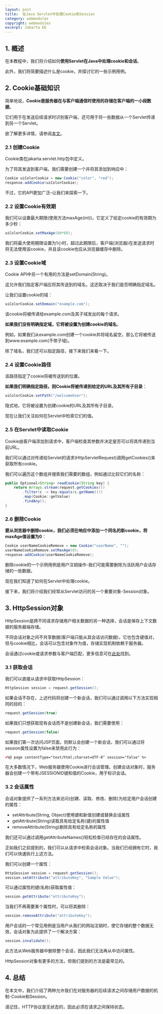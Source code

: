 ```yaml
---
layout: post
title:  在Java Servlet中处理Cookie和Session
category: webmodules
copyright: webmodules
excerpt: Jakarta EE
---
```


## 1. 概述

在本教程中，我们将介绍如何**使用Servlet在Java中处理cookie和会话**。

此外，我们将简要描述什么是cookie，并探讨它的一些示例用例。

## 2. Cookie基础知识

简单地说，**Cookie是服务器在与客户端通信时使用的存储在客户端的一小段数据**。

它们用于在发送后续请求时识别客户端，还可用于将一些数据从一个Servlet传递到另一个Servlet。

欲了解更多详情，请参阅[本文](https://pl.wikipedia.org/wiki/HTTP_cookie)。

### 2.1 创建Cookie

Cookie类在jakarta.servlet.http包中定义。

为了将其发送到客户端，我们需要创建一个并将其添加到响应中：

```java
Cookie uiColorCookie = new Cookie("color", "red");
response.addCookie(uiColorCookie);
```

不过，它的API更加广泛–让我们来探索一下。

### 2.2 设置Cookie有效期

我们可以设置最大期限(使用方法maxAge(int))，它定义了给定cookie的有效期为多少秒：

```java
uiColorCookie.setMaxAge(60*60);
```

我们将最大使用期限设置为1小时，超过此期限后，客户端(浏览器)在发送请求时将无法使用该cookie，并且该cookie也应从浏览器缓存中删除。

### 2.3 设置Cookie域

Cookie API中另一个有用的方法是setDomain(String)。

这允许我们指定客户端应将其传送到的域名，这还取决于我们是否明确指定域名。

让我们设置cookie的域：

```java
uiColorCookie.setDomain("example.com");
```

该cookie将被传递给example.com及其子域发出的每个请求。

**如果我们没有明确指定域，它将被设置为创建cookie的域名**。

例如，如果我们从example.com创建一个cookie并将域名留空，那么它将被传送到www.example.com(不带子域)。

除了域名，我们还可以指定路径，接下来我们来看一下。

### 2.4 设置Cookie路径

该路径指定了cookie将被传送到的位置。

**如果我们明确指定路径，则Cookie将被传递到给定的URL及其所有子目录**：

```java
uiColorCookie.setPath("/welcomeUser");
```

隐式地，它将被设置为创建cookie的URL及其所有子目录。

现在让我们关注如何在Servlet中检索它们的值。

### 2.5 在Servlet中读取Cookie

Cookie由客户端添加到请求中，客户端检查其参数并决定是否可以将其传递到当前URL。

我们可以通过对传递给Servlet的请求(HttpServletRequest)调用getCookies()来获取所有cookie。

我们可以遍历这个数组并搜索我们需要的数组，例如通过比较它们的名称：

```java
public Optional<String> readCookie(String key) {
    return Arrays.stream(request.getCookies())
        .filter(c -> key.equals(c.getName()))
        .map(Cookie::getValue)
        .findAny();
}
```

### 2.6 删除Cookie

**要从浏览器中删除cookie，我们必须在响应中添加一个同名的新cookie，将maxAge值设置为0**：

```java
Cookie userNameCookieRemove = new Cookie("userName", "");
userNameCookieRemove.setMaxAge(0);
response.addCookie(userNameCookieRemove);
```

删除cookie的一个示例用例是用户注销操作-我们可能需要删除为活跃用户会话存储的一些数据。

现在我们知道了如何在Servlet中处理cookie。

接下来，我们将介绍我们经常从Servlet访问的另一个重要对象-Session对象。

## 3. HttpSession对象

HttpSession是跨不同请求存储用户相关数据的另一种选择，会话是保存上下文数据的服务器端存储。

不同会话对象之间不共享数据(客户端只能从其会话访问数据)，它也包含键值对，但与cookie相比，会话可以包含对象作为值，存储实现机制依赖于服务器。

会话通过cookie或请求参数与客户端匹配，更多信息可在[此处](https://en.wikipedia.org/wiki/Session_(computer_science))找到。

### 3.1 获取会话

我们可以直接从请求中获取HttpSession：

```java
HttpSession session = request.getSession();
```

如果会话不存在，上述代码将创建一个新会话，我们可以通过调用以下方法实现相同的目的：

```java
request.getSession(true)
```

如果我们只想获取现有会话而不是创建新会话，我们需要使用：

```java
request.getSession(false)
```

如果我们第一次访问JSP页面，则默认会创建一个新会话，我们可以通过将session属性设置为false来禁用此行为：

```html
<%@ page contentType="text/html;charset=UTF-8" session="false" %>
```

在大多数情况下，Web服务器使用Cookie进行会话管理。创建会话对象时，服务器会创建一个带有JSESSIONID键和值的Cookie，用于标识会话。

### 3.2 会话属性

会话对象提供了一系列方法来访问(创建、读取、修改、删除)为给定用户会话创建的属性：

- setAttribute(String, Object)使用键和新值创建或替换会话属性
- getAttribute(String)读取具有给定名称(键)的属性值
- removeAttribute(String)删除具有给定名称的属性

我们还可以通过调用getAttributeNames()轻松检查已经存在的会话属性。

正如我们之前提到的，我们可以从请求中检索会话对象。当我们已经拥有它时，我们可以快速执行上述方法。

我们可以创建一个属性：

```java
HttpSession session = request.getSession();
session.setAttribute("attributeKey", "Sample Value");
```

可以通过属性的键(名称)获取属性值：

```java
session.getAttribute("attributeKey");
```

当我们不再需要某个属性时，可以将其删除：

```java
session.removeAttribute("attributeKey");
```

用户会话的一个常见用例是当用户从我们的网站注销时，使它存储的整个数据无效，会话对象为此提供了一个解决方案：

```java
session.invalidate();
```

此方法从Web服务器中删除整个会话，因此我们无法再从中访问属性。

HttpSession对象有更多的方法，但我们提到的方法是最常见的。

## 4. 总结

在本文中，我们介绍了两种允许我们在对服务器的后续请求之间存储用户数据的机制-Cookie和Session。

请记住，HTTP协议是无状态的，因此必须在请求之间保持状态。